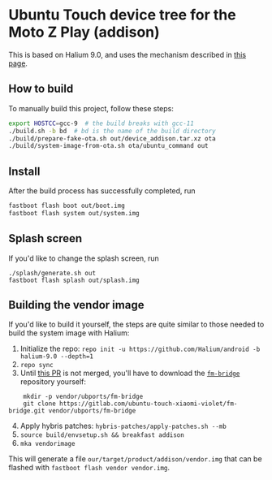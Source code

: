 # Ubuntu Touch device tree for the Moto Z Play (addison)

This is based on Halium 9.0, and uses the mechanism described in [this
page](https://github.com/ubports/porting-notes/wiki/GitLab-CI-builds-for-devices-based-on-halium_arm64-(Halium-9)).



## How to build

To manually build this project, follow these steps:

```bash
export HOSTCC=gcc-9  # the build breaks with gcc-11
./build.sh -b bd  # bd is the name of the build directory
./build/prepare-fake-ota.sh out/device_addison.tar.xz ota
./build/system-image-from-ota.sh ota/ubuntu_command out
```


## Install

After the build process has successfully completed, run

```bash
fastboot flash boot out/boot.img
fastboot flash system out/system.img
```

## Splash screen

If you'd like to change the splash screen, run

```
./splash/generate.sh out
fastboot flash splash out/splash.img
```

## Building the vendor image

If you'd like to build it yourself, the steps are quite similar to those needed
to build the system image with Halium:

1. Initialize the repo: `repo init -u https://github.com/Halium/android -b halium-9.0 --depth=1`
2. `repo sync`
3. Until [this PR](https://github.com/Halium/halium-devices/pull/325) is not
   merged, you'll have to download the
   [`fm-bridge`](https://gitlab.com/ubuntu-touch-xiaomi-violet/fm-bridge)
   repository yourself:
```
    mkdir -p vendor/ubports/fm-bridge
    git clone https://gitlab.com/ubuntu-touch-xiaomi-violet/fm-bridge.git vendor/ubports/fm-bridge
```
4. Apply hybris patches: `hybris-patches/apply-patches.sh --mb`
5. `source build/envsetup.sh && breakfast addison`
6. `mka vendorimage`

This will generate a file `our/target/product/addison/vendor.img` that can be
flashed with `fastboot flash vendor vendor.img`.
